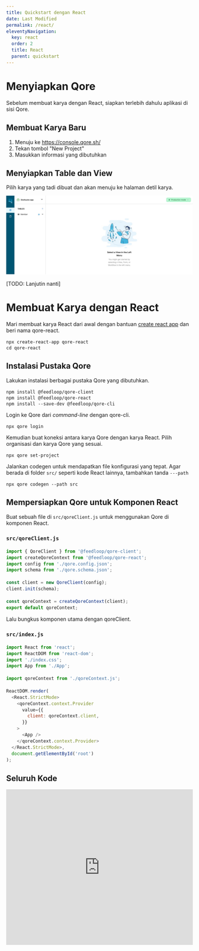 ```yaml
---
title: Quickstart dengan React
date: Last Modified
permalink: /react/
eleventyNavigation:
  key: react
  order: 2
  title: React
  parent: quickstart
---
```


# Menyiapkan Qore

Sebelum membuat karya dengan React, siapkan terlebih dahulu aplikasi di sisi Qore.

## Membuat Karya Baru

1. Menuju ke https://console.qore.sh/
2. Tekan tombol "New Project"
3. Masukkan informasi yang dibutuhkan

## Menyiapkan Table dan View

Pilih karya yang tadi dibuat dan akan menuju ke halaman detil karya.

![project](/content/images/59eba633243b79985dc1c60001c73ab3288d288ba2d5f0afd854c5158f6d127366d77b68cdcb12131f23dbc9e8940cd24c1ac86cbcf4e05c6752687091dfa71641dbb45ae58fb466be818bf6e191ccb466934c0aceab186eb19f76ede892a36ddbb70779.jpeg)

[TODO: Lanjutin nanti]

# Membuat Karya dengan React

Mari membuat karya React dari awal dengan bantuan [create react app](https://create-react-app.dev/docs/getting-started/) dan beri nama qore-react.

```shell
npx create-react-app qore-react
cd qore-react
```

## Instalasi Pustaka Qore

Lakukan instalasi berbagai pustaka Qore yang dibutuhkan.

```shell
npm install @feedloop/qore-client
npm install @feedloop/qore-react
npm install --save-dev @feedloop/qore-cli
```

Login ke Qore dari _command-line_ dengan qore-cli.

```shell
npx qore login
```

Kemudian buat koneksi antara karya Qore dengan karya React. Pilih organisasi dan karya Qore yang sesuai.

```shell
npx qore set-project
```

Jalankan codegen untuk mendapatkan file konfigurasi yang tepat. Agar berada di folder `src/` seperti kode React lainnya, tambahkan tanda `---path`

```shell
npx qore codegen --path src
```

## Mempersiapkan Qore untuk Komponen React

Buat sebuah file di `src/qoreClient.js` untuk menggunakan Qore di komponen React.

### `src/qoreClient.js`

```javascript
import { QoreClient } from '@feedloop/qore-client';
import createQoreContext from '@feedloop/qore-react';
import config from './qore.config.json';
import schema from './qore.schema.json';

const client = new QoreClient(config);
client.init(schema);

const qoreContext = createQoreContext(client);
export default qoreContext;
```

Lalu bungkus komponen utama dengan qoreClient.

### `src/index.js`

```javascript
import React from 'react';
import ReactDOM from 'react-dom';
import './index.css';
import App from './App';

import qoreContext from './qoreContext.js';

ReactDOM.render(
  <React.StrictMode>
    <qoreContext.context.Provider
      value={{
        client: qoreContext.client,
      }}
    >
      <App />
    </qoreContext.context.Provider>
  </React.StrictMode>,
  document.getElementById('root')
);
```

## Seluruh Kode

<div class="glitch-embed-wrap" style="height: 420px; width: 100%;">
  <iframe
    src="https://glitch.com/embed/#!/embed/qore-cra-glitch?path=src/qoreContext.js&previewSize=0"
    title="qore-cra-glitch on Glitch"
    allow="geolocation; microphone; camera; midi; vr; encrypted-media"
    style="height: 100%; width: 100%; border: 0;">
  </iframe>
</div>
